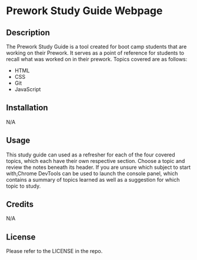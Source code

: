 # Prework Study Guide Webpage

## Description 

The Prework Study Guide is a tool created for boot camp students that are working on their Prework. It serves as a point of reference for students to recall what was worked on in their prework. Topics covered are as follows:
- HTML
- CSS
- Git
- JavaScript

## Installation

N/A

## Usage

This study guide can used as a refresher for each of the four covered topics, which each have their own respective section. Choose a topic and review the notes beneath its header. If you are unsure which subject to start with,Chrome DevTools can be used to launch the console panel, which contains a summary of topics learned as well as a suggestion for which topic to study.

## Credits

N/A

## License

Please refer to the LICENSE in the repo.